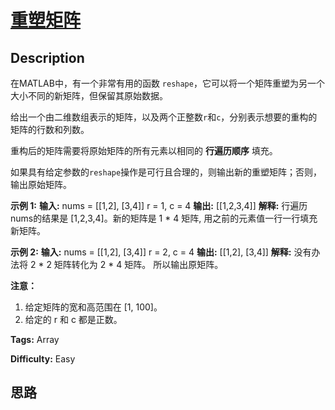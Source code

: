 # [重塑矩阵][title]

## Description

在MATLAB中，有一个非常有用的函数 `reshape`，它可以将一个矩阵重塑为另一个大小不同的新矩阵，但保留其原始数据。

给出一个由二维数组表示的矩阵，以及两个正整数`r`和`c`，分别表示想要的重构的矩阵的行数和列数。

重构后的矩阵需要将原始矩阵的所有元素以相同的 **行遍历顺序** 填充。

如果具有给定参数的`reshape`操作是可行且合理的，则输出新的重塑矩阵；否则，输出原始矩阵。

**示例 1:**
            **输入:**     nums =     [[1,2],     [3,4]]    r = 1, c = 4    **输出:**     [[1,2,3,4]]    **解释:**    行遍历nums的结果是 [1,2,3,4]。新的矩阵是 1 * 4 矩阵, 用之前的元素值一行一行填充新矩阵。    

**示例 2:**
            **输入:**     nums =     [[1,2],     [3,4]]    r = 2, c = 4    **输出:**     [[1,2],     [3,4]]    **解释:**    没有办法将 2 * 2 矩阵转化为 2 * 4 矩阵。 所以输出原矩阵。    

**注意：**

  1. 给定矩阵的宽和高范围在 [1, 100]。
  2. 给定的 r 和 c 都是正数。


**Tags:** Array

**Difficulty:** Easy

## 思路

[title]: https://leetcode-cn.com/problems/reshape-the-matrix
